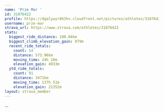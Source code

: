 ```yaml
---
name: 'Prze Mar '
id: 31876422
profile: https://dgalywyr863hv.cloudfront.net/pictures/athletes/31876422/22548952/4/large.jpg
username: prze-mar
strava_url: https://www.strava.com/athletes/31876422
stats:
  biggest_ride_distance: 180.04km
  biggest_climb_elevation_gain: 979m
  recent_ride_totals:
    count: 14
    distance: 573.96km
    moving_time: 24h 10m
    elevation_gain: 4933m
  ytd_ride_totals:
    count: 91
    distance: 3471km
    moving_time: 137h 51m
    elevation_gain: 21352m
layout: strava_member
--- 
```

...
